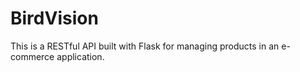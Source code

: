 # BirdVision
This is a RESTful API built with Flask for managing products in an e-commerce application.
